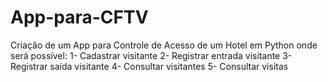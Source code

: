 # App-para-CFTV
Criação de um App para Controle de Acesso de um Hotel em Python onde será possível: 1- Cadastrar visitante  2- Registrar entrada visitante  3- Registrar saída visitante  4- Consultar visitantes  5- Consultar visitas
